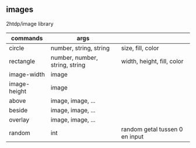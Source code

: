 ## images
2htdp/image library

| commands     | args                           |                                |
| ------------ | ------------------------------ | ------------------------------ |
| circle       | number, string, string         | size, fill, color              |
| rectangle    | number, number, string, string | width, height, fill, color     |
| image-width  | image                          |                                |
| image-height | image                          |                                |
| above        | image, image, ...              |                                |
| beside       | image, image, ...              |                                |
| overlay      | image, image, ...              |                                |
| random       | int                            | random getal tussen 0 en input |
